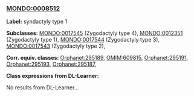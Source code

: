 
### [MONDO:0008512](http://purl.obolibrary.org/obo/MONDO_0008512)
**Label:** syndactyly type 1

**Subclasses:** [MONDO:0017545](http://purl.obolibrary.org/obo/MONDO_0017545) (Zygodactyly type 4), [MONDO:0012351](http://purl.obolibrary.org/obo/MONDO_0012351) (Zygodactyly type 1), [MONDO:0017544](http://purl.obolibrary.org/obo/MONDO_0017544) (Zygodactyly type 3), [MONDO:0017543](http://purl.obolibrary.org/obo/MONDO_0017543) (Zygodactyly type 2), 

**Corr. equiv. classes:** [Orphanet:295189](http://www.orpha.net/ORDO/Orphanet_295189), [OMIM:609815](http://purl.obolibrary.org/obo/OMIM_609815), [Orphanet:295191](http://www.orpha.net/ORDO/Orphanet_295191), [Orphanet:295193](http://www.orpha.net/ORDO/Orphanet_295193), [Orphanet:295187](http://www.orpha.net/ORDO/Orphanet_295187), 

**Class expressions from DL-Learner:**

No results from DL-Learner...



